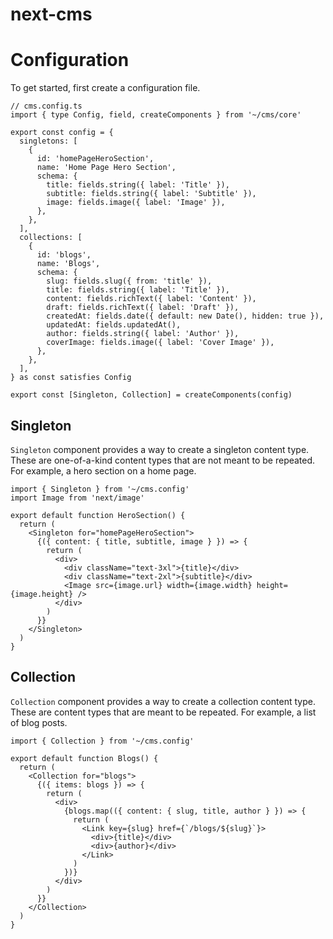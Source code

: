# next-cms

# Configuration

To get started, first create a configuration file.

```tsx
// cms.config.ts
import { type Config, field, createComponents } from '~/cms/core'

export const config = {
  singletons: [
    {
      id: 'homePageHeroSection',
      name: 'Home Page Hero Section',
      schema: {
        title: fields.string({ label: 'Title' }),
        subtitle: fields.string({ label: 'Subtitle' }),
        image: fields.image({ label: 'Image' }),
      },
    },
  ],
  collections: [
    {
      id: 'blogs',
      name: 'Blogs',
      schema: {
        slug: fields.slug({ from: 'title' }),
        title: fields.string({ label: 'Title' }),
        content: fields.richText({ label: 'Content' }),
        draft: fields.richText({ label: 'Draft' }),
        createdAt: fields.date({ default: new Date(), hidden: true }),
        updatedAt: fields.updatedAt(),
        author: fields.string({ label: 'Author' }),
        coverImage: fields.image({ label: 'Cover Image' }),
      },
    },
  ],
} as const satisfies Config

export const [Singleton, Collection] = createComponents(config)
```

## Singleton

`Singleton` component provides a way to create a singleton content type. These are one-of-a-kind content types that are not meant to be repeated. For example, a hero section on a home page.

```tsx
import { Singleton } from '~/cms.config'
import Image from 'next/image'

export default function HeroSection() {
  return (
    <Singleton for="homePageHeroSection">
      {({ content: { title, subtitle, image } }) => {
        return (
          <div>
            <div className="text-3xl">{title}</div>
            <div className="text-2xl">{subtitle}</div>
            <Image src={image.url} width={image.width} height={image.height} />
          </div>
        )
      }}
    </Singleton>
  )
}
```

## Collection

`Collection` component provides a way to create a collection content type. These are content types that are meant to be repeated. For example, a list of blog posts.

```tsx
import { Collection } from '~/cms.config'

export default function Blogs() {
  return (
    <Collection for="blogs">
      {({ items: blogs }) => {
        return (
          <div>
            {blogs.map(({ content: { slug, title, author } }) => {
              return (
                <Link key={slug} href={`/blogs/${slug}`}>
                  <div>{title}</div>
                  <div>{author}</div>
                </Link>
              )
            })}
          </div>
        )
      }}
    </Collection>
  )
}
```
